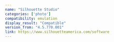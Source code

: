 ```yaml
---
name: "Silhouette Studio"
categories: ['photo']
compatibility: emulation
display_result: "Compatible"
version_from: "4.5.770.001"
link: https://www.silhouetteamerica.com/software
---
```


